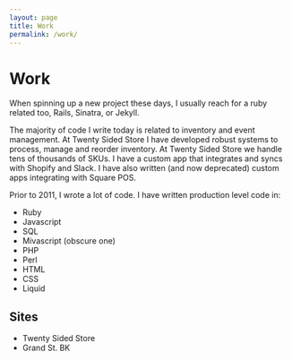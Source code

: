 ```yaml
---
layout: page
title: Work
permalink: /work/
---
```


# Work

When spinning up a new project these days, I usually reach for a ruby related too, Rails, Sinatra, or Jekyll.

The majority of code I write today is related to inventory and event management. At Twenty Sided Store I have developed robust systems to process, manage and reorder inventory. At Twenty Sided Store we handle tens of thousands of SKUs. I have a custom app that integrates and syncs with Shopify and Slack. I have also written (and now deprecated) custom apps integrating with Square POS.

Prior to 2011, I wrote a lot of code. I have written production level code in:

* Ruby
* Javascript
* SQL
* Mivascript (obscure one)
* PHP
* Perl
* HTML
* CSS
* Liquid

## Sites

* Twenty Sided Store
* Grand St. BK
<!-- * RocketGo.al -->